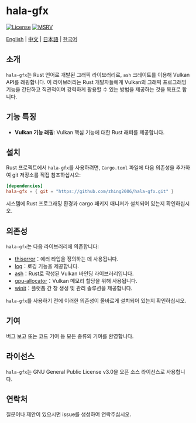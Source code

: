# hala-gfx
[![License](https://img.shields.io/badge/License-GPL3-blue.svg)](https://www.gnu.org/licenses/gpl-3.0.en.html)
[![MSRV](https://img.shields.io/badge/rustc-1.70.0+-ab6000.svg)](https://blog.rust-lang.org/2023/06/01/Rust-1.70.0.html)

[English](README.md) | [中文](README_CN.md) | [日本語](README_JP.md) | [한국어](README_KO.md)

## 소개
`hala-gfx`는 Rust 언어로 개발된 그래픽 라이브러리로, `ash` 크레이트를 이용해 Vulkan API를 래핑합니다. 이 라이브러리는 Rust 개발자들에게 Vulkan의 그래픽 프로그래밍 기능을 간단하고 직관적이며 강력하게 활용할 수 있는 방법을 제공하는 것을 목표로 합니다.

## 기능 특징
- **Vulkan 기능 래핑**: Vulkan 핵심 기능에 대한 Rust 래퍼를 제공합니다.

## 설치
Rust 프로젝트에서 `hala-gfx`를 사용하려면, `Cargo.toml` 파일에 다음 의존성을 추가하여 git 저장소를 직접 참조하십시오:

```toml
[dependencies]
hala-gfx = { git = "https://github.com/zhing2006/hala-gfx.git" }
```

시스템에 Rust 프로그래밍 환경과 cargo 패키지 매니저가 설치되어 있는지 확인하십시오.

## 의존성
`hala-gfx`는 다음 라이브러리에 의존합니다:

- [thiserror](https://github.com/dtolnay/thiserror)：에러 타입을 정의하는 데 사용됩니다.
- [log](https://github.com/rust-lang/log)：로깅 기능을 제공합니다.
- [ash](https://github.com/ash-rs/ash)：Rust로 작성된 Vulkan 바인딩 라이브러리입니다.
- [gpu-allocator](https://github.com/Traverse-Research/gpu-allocator)：Vulkan 메모리 할당을 위해 사용됩니다.
- [winit](https://github.com/rust-windowing/winit)：플랫폼 간 창 생성 및 관리 솔루션을 제공합니다.

`hala-gfx`를 사용하기 전에 이러한 의존성이 올바르게 설치되어 있는지 확인하십시오.

## 기여
버그 보고 또는 코드 기여 등 모든 종류의 기여를 환영합니다.

## 라이선스
`hala-gfx`는 GNU General Public License v3.0을 오픈 소스 라이선스로 사용합니다.

## 연락처
질문이나 제안이 있으시면 issue를 생성하여 연락주십시오.